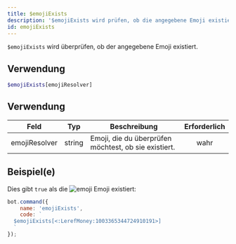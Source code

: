 ```yaml
---
title: $emojiExists
description: '$emojiExists wird prüfen, ob die angegebene Emoji existiert.'
id: emojiExists
---
```


`$emojiExists` wird überprüfen, ob der angegebene Emoji existiert.

## Verwendung

```php
$emojiExists[emojiResolver]
```

## Verwendung

| Feld          | Typ    | Beschreibung                                         | Erforderlich |
| ------------- | ------ | ---------------------------------------------------- |:------------:|
| emojiResolver | string | Emoji, die du überprüfen möchtest, ob sie existiert. |     wahr     |

## Beispiel(e)

Dies gibt `true` als die ![emoji](https://cdn.discordapp.com/emojis/1003365344724910191.webp?size=16&quality=lossless) Emoji existiert:

```javascript
bot.command({
    name: 'emojiExists',
    code: `
  $emojiExists[<:LerefMoney:1003365344724910191>]
  `
});
```
